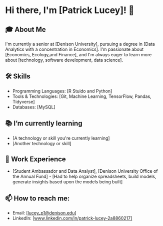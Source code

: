 # Hi there, I'm [Patrick Lucey]! 👋

## 🎓 About Me
I'm currently a senior  at [Denison University], pursuing a degree in [Data Analytics with a concentration in Economics]. I'm passionate about [Economics, Ecology,and Finance], and I'm always eager to learn more about [technology, software development, data science].

## 🛠 Skills
- Programming Languages: [R Stuido and Python]
- Tools & Technologies: [Git, Machine Learning, TensorFlow, Pandas, Tidyverse]
- Databases: [MySQL]

## 📚 I’m currently learning
- [A technology or skill you're currently learning]
- [Another technology or skill]

## 💼 Work Experience
- [Student Ambassador and Data Analyst], [Denison University Office of the Annual Fund] - [Had to help organize spreadsheets, build models, generate insights based upon the models being built]

## 📫 How to reach me:
- Email: [lucey_p1@denison.edu]
- LinkedIn: [www.linkedin.com/in/patrick-lucey-2a8860217]
